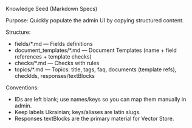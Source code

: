 Knowledge Seed (Markdown Specs)

Purpose: Quickly populate the admin UI by copying structured content.

Structure:
- fields/*.md — Fields definitions
- document_templates/*.md — Document Templates (name + field references + template checks)
- checks/*.md — Checks with rules
- topics/*.md — Topics: title, tags, faq, documents (template refs), checkIds, responses/textBlocks

Conventions:
- IDs are left blank; use names/keys so you can map them manually in admin.
- Keep labels Ukrainian; keys/aliases are latin slugs.
- Responses textBlocks are the primary material for Vector Store.


